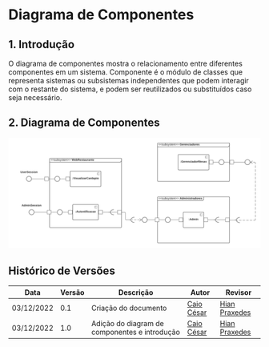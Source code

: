 # Diagrama de Componentes

## 1. Introdução
O diagrama de componentes mostra o relacionamento entre diferentes componentes em um sistema. Componente é o módulo de classes que representa sistemas ou subsistemas independentes que podem interagir com o restante do sistema, e podem ser reutilizados ou substituídos caso seja necessário.

## 2. Diagrama de Componentes

![Diagrama Componentes](../../assets/diagrama_componentes.png)

## Histórico de Versões
| Data |Versão| Descrição | Autor | Revisor |
|----|----|---------|-----|-----|
| 03/12/2022| 0.1  | Criação do documento | [Caio César](https://github.com/oCaioOliveira) | [Hian Praxedes](https://github.com/HianPraxedes) |
| 03/12/2022| 1.0  | Adição do diagram de componentes e introdução | [Caio César](https://github.com/oCaioOliveira) | [Hian Praxedes](https://github.com/HianPraxedes) |

